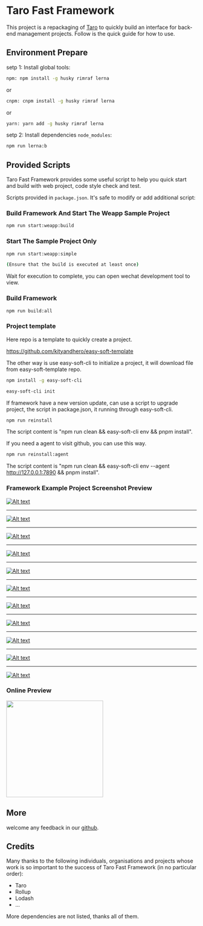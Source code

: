 # Taro Fast Framework

This project is a repackaging of [Taro](https://taro-docs.jd.com/) to quickly build an interface for back-end management projects. Follow is the quick guide for how to use.

## Environment Prepare

setp 1: Install global tools:

```bash
npm: npm install -g husky rimraf lerna
```

or

```bash
cnpm: cnpm install -g husky rimraf lerna
```

or

```bash
yarn: yarn add -g husky rimraf lerna
```

setp 2: Install dependencies `node_modules`:

```bash
npm run lerna:b
```

## Provided Scripts

Taro Fast Framework provides some useful script to help you quick start and build with web project, code style check and test.

Scripts provided in `package.json`. It's safe to modify or add additional script:

### Build Framework And Start The Weapp Sample Project

```bash
npm run start:weapp:build
```

### Start The Sample Project Only

```bash
npm run start:weapp:simple

(Ensure that the build is executed at least once)
```

Wait for execution to complete, you can open wechat development tool to view.

### Build Framework

```bash
npm run build:all
```

### Project template

Here repo is a template to quickly create a project.

<https://github.com/kityandhero/easy-soft-template>

The other way is use easy-soft-cli to initialize a project, it will download file from easy-soft-template repo.

```bash
npm install -g easy-soft-cli

easy-soft-cli init
```

If framework have a new version update, can use a script to upgrade project, the script in package.json, it running through easy-soft-cli.

```bash
npm run reinstall 
```

The script content is "npm run clean && easy-soft-cli env && pnpm install".

If you need a agent to visit github, you can use this way.


```bash
npm run reinstall:agent
```

The script content is "npm run clean && easy-soft-cli env --agent <http://127.0.0.1:7890> && pnpm install".

### Framework Example Project Screenshot Preview

[![Alt text](https://m1.im5i.com/2022/09/10/Uqe7ud.png?raw=true)](01.png)

******

[![Alt text](https://m1.im5i.com/2022/09/10/Uqezjw.png?raw=true)](02.png)

******

[![Alt text](https://m1.im5i.com/2022/09/10/Uqe5yG.png?raw=true)](03.png)

******

[![Alt text](https://m1.im5i.com/2022/09/10/Uqe2SF.png?raw=true)](04.png)

******

[![Alt text](https://m1.im5i.com/2022/09/10/UqeGmY.png?raw=true)](05.png)

******

[![Alt text](https://m1.im5i.com/2022/09/10/UqeSnK.png?raw=true)](06.png)

******

[![Alt text](https://m1.im5i.com/2022/09/10/UqeeGC.png?raw=true)](07.png)

******

[![Alt text](https://m1.im5i.com/2022/09/10/UqefwH.png?raw=true)](08.png)

******

[![Alt text](https://m1.im5i.com/2022/09/10/Uqeaia.png?raw=true)](09.png)

******

[![Alt text](https://m1.im5i.com/2022/09/10/UqelqT.png?raw=true)](10.png)

******

[![Alt text](https://m1.im5i.com/2022/09/10/UqeyyA.png?raw=true)](11.png)

### Online Preview

<img src="https://m1.im5i.com/2022/09/10/Uqe6mS.jpg?raw=true" width=256 height=256 />

## More

welcome any feedback in our [github](https://github.com/kityandhero/easy-soft-utility).

## Credits

Many thanks to the following individuals, organisations and projects whose work is so important to the success of Taro Fast Framework (in no particular order):

- Taro
- Rollup
- Lodash
- ...

More dependencies are not listed, thanks all of them.
